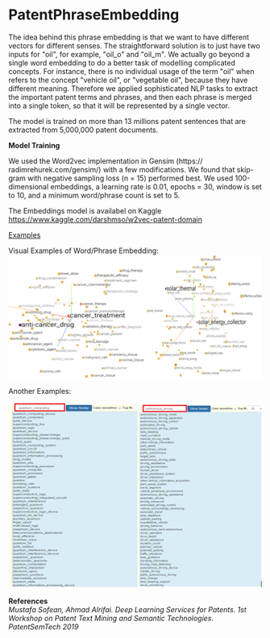 # PatentPhraseEmbedding

The idea behind this phrase embedding is that we want to have different vectors for different senses. The straightforward solution is to just have two inputs for "oil", for example, "oil_o" and "oil_m".  We actually go beyond a single word embedding to do a better task of modelling complicated concepts. For instance, there is no individual usage of the term "oil" when refers to the concept "vehicle oil", or "vegetable oil", because they have different meaning.
Therefore we applied sophisticated NLP tasks to extract the important patent terms and phrases, and then each phrase is merged into a single token, so that it will be represented by a single vector. 

The model is trained on more than 13 millions patent sentences that are extracted from 5,000,000 patent documents.

**Model Training**  

We used the Word2vec implementation in Gensim (https:// radimrehurek.com/gensim/) with a few modifications. We found that skip-gram
with negative sampling loss (n = 15) performed best.  We used 100-dimensional embeddings, a learning rate is 0.01,  epochs = 30, window is set to 10, and a minimum word/phrase count is set to 5.


The Embeddings model is availabel on Kaggle https://www.kaggle.com/darshmso/w2vec-patent-domain 

[Examples](https://github.com/sofean-mso/PatentPhraseEmbedding/blob/master/PhraseEmbExs.ipynb)


Visual Examples of Word/Phrase Embedding: 
![arch_0000](https://github.com/sofean-mso/PatentPhraseEmbedding/blob/master/phraseEmbbs.png)



Another Examples:


![arch_0000](https://github.com/sofean-mso/PatentPhraseEmbedding/blob/master/phraseEmbb_auto_driving_und_quNTUM.png)



**References**                                                                                                             
*Mustafa Sofean, Ahmad Alrifai. Deep Learning Services for Patents. 1st Workshop on Patent Text Mining and Semantic Technologies. PatentSemTech 2019*
